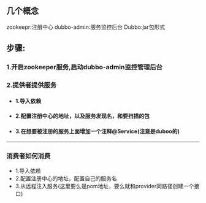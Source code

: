 ## 几个概念

zookeepr:注册中心
dubbo-admin:服务监控后台
Dubbo:jar包形式

## 步骤:

### 1.开启zookeeper服务,启动dubbo-admin监控管理后台

### 2.提供者提供服务

- #### 1.导入依赖
- #### 2.配置注册中心的地址，以及服务发现名，和要扫描的包
- #### 3.在想要被注册的服务上面增加一个注释@Service(注意是duboo的)

---

### 消费者如何消费

- 1.导入依赖
- 2.配置注册中心的地址，配置自己的服务名
- 3.从远程注入服务(这里要么是pom地址，要么就和provider同路径创建一个接口)

